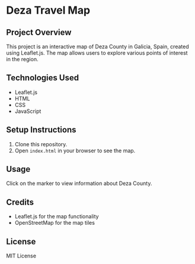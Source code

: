 # Deza Travel Map

## Project Overview
This project is an interactive map of Deza County in Galicia, Spain, created using Leaflet.js. The map allows users to explore various points of interest in the region.

## Technologies Used
- Leaflet.js
- HTML
- CSS
- JavaScript

## Setup Instructions
1. Clone this repository.
2. Open `index.html` in your browser to see the map.

## Usage
Click on the marker to view information about Deza County.

## Credits
- Leaflet.js for the map functionality
- OpenStreetMap for the map tiles

## License
MIT License
